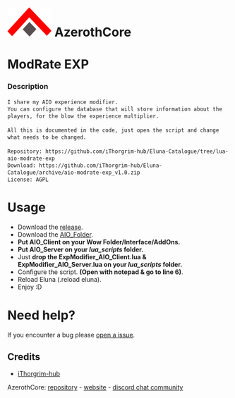 # ![logo](https://raw.githubusercontent.com/azerothcore/azerothcore.github.io/master/images/logo-github.png) AzerothCore

# ModRate EXP

### Description

	I share my AIO experience modifier.
	You can configure the database that will store information about the players, for the blow the experience multiplier.

	All this is documented in the code, just open the script and change what needs to be changed.

    Repository: https://github.com/iThorgrim-hub/Eluna-Catalogue/tree/lua-aio-modrate-exp
    Download: https://github.com/iThorgrim-hub/Eluna-Catalogue/archive/aio-modrate-exp_v1.0.zip
    License: AGPL


# Usage

- Download the [release](https://github.com/iThorgrim-hub/Eluna-Catalogue/releases).
- Download the [AIO_Folder](https://github.com/Rochet2/AIO).
- **Put AIO_Client on your Wow Folder/Interface/AddOns.**
- **Put AIO_Server on your *lua_scripts* folder.**
- Just **drop the ExpModifier_AIO_Client.lua & ExpModifier_AIO_Server.lua on your *lua_scripts* folder.**
- Configure the script. **(Open with notepad & go to line 6)**.
- Reload Eluna (.reload eluna).
- Enjoy :D

# Need help?

If you encounter a bug please [open a issue](https://github.com/iThorgrim-hub/Eluna-Catalogue/issues/new).
     

## Credits

* [iThorgrim-hub](https://github.com/iThorgrim-hub)

AzerothCore: [repository](https://github.com/azerothcore) - [website](http://azerothcore.org/) - [discord chat community](https://discord.gg/PaqQRkd)
